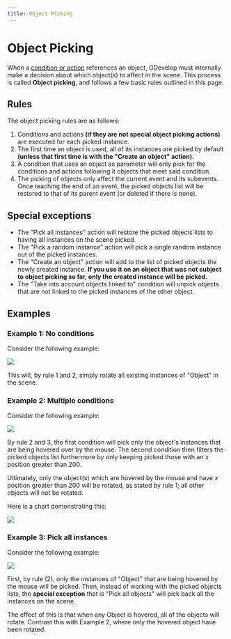```yaml
---
title: Object Picking
---
```

# Object Picking

When a [condition or action](/gdevelop5/events#conditions_and_actions) references an object, GDevelop must internally make a decision about which object(s) to affect in the scene. This process is called **Object picking**, and follows a few basic rules outlined in this page.

## Rules

The object picking rules are as follows:

1. Conditions and actions **(if they are not special object picking actions)** are executed for each picked instance.
2. The first time an object is used, all of its instances are picked by default **(unless that first time is with the "Create an object" action)**.
3. A condition that uses an object as parameter will only pick for the conditions and actions following it objects that meet said condition.
4. The picking of objects only affect the current event and its subevents. Once reaching the end of an event, the picked objects list will be restored to that of its parent event (or deleted if there is none).

## Special exceptions

- The "Pick all instances" action will restore the picked objects lists to having all instances on the scene picked.
- The "Pick a random instance" action will pick a single random instance out of the picked instances.
- The "Create an object" action will add to the list of picked objects the newly created instance. **If you use it on an object that was not subject to object picking so far, only the created instance will be picked.**
- The "Take into account objects linked to" condition will unpick objects that are not linked to the picked instances of the other object.

## Examples

### Example 1: No conditions

Consider the following example:

![](/gdevelop5/events/picking-event-no-conditions.png)

This will, by rule 1 and 2, simply rotate all existing instances of "Object" in the scene.

### Example 2: Multiple conditions

Consider the following example:

![](/gdevelop5/events/picking-event-multiple-conditions.png)

By rule 2 and 3, the first condition will pick only the object's instances that are being hovered over by the mouse. The second condition then filters the picked objects list furthermore by only keeping picked those with an *x* position greater than 200.

Ultimately, only the object(s) which are hovered by the mouse and have *x* position greater than 200 will be rotated, as stated by rule 1; all other objects will not be rotated.

Here is a chart demonstrating this:

![](/gdevelop5/events/object-picking-chart.png)

### Example 3: Pick all instances

Consider the following example:

![](/gdevelop5/events/picking-event-all-instances.png)

First, by rule (2), only the instances of "Object" that are being hovered by the mouse will be picked. Then, instead of working with the picked objects lists, the **special exception** that is "Pick all objects" will pick back all the instances on the scene.

The effect of this is that when any Object is hovered, all of the objects will rotate. Contrast this with Example 2, where only the hovered object have been rotated.